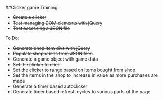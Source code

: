 ##Clicker game
Training:
* ~~Create a clicker~~
* ~~Test managing DOM elements with jQuery~~
* ~~Test accessing a JSON file~~

To Do:
* ~~Generate shop item divs with jQuery~~
* ~~Populate shoppables from JSON files~~
* ~~Generate a game object with game data~~
* ~~Set the clicker to click~~
* Set the clicker to range based on items bought from shop
* Set the items in the shop to increase in value as more purchases are made
* Generate a timer based autoclicker
* Generate timer based refresh cycles to various parts of the page
